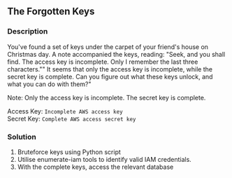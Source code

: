 ## The Forgotten Keys

### Description
You've found a set of keys under the carpet of your friend's house on Christmas day. A note accompanied the keys, reading: "Seek, and you shall find. The access key is incomplete. Only I remember the last three characters."" It seems that only the access key is incomplete, while the secret key is complete. Can you figure out what these keys unlock, and what you can do with them?"

Note: Only the access key is incomplete. The secret key is complete.

Access Key: `Incomplete AWS access key` \
Secret Key: `Complete AWS access secret key`

### Solution 
1. Bruteforce keys using Python script
2. Utilise enumerate-iam tools to identify valid IAM credentials. 
3. With the complete keys, access the relevant database